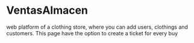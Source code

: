 # VentasAlmacen
web platform of a clothing store, where you can add users, clothings and customers. This page have the option to create a ticket for every buy

